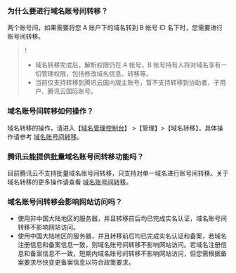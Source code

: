 ### 为什么要进行域名账号间转移？
两个账号间，如果需要将您 A 账户下的域名转到 B 帐号 ID 名下时，您需要进行账号间转移。
>!
>- 域名转移完成后，解析权限仍在 A 帐号，B 账号持有人将对域名享有一切管理权限，包括修改域名信息、转移等。
>- 当前仅支持转移到腾讯云国内版主账号，暂不支持转移到协助者、子用户、腾讯云国际账号。

### 域名账号间转移如何操作？
 域名转移的操作，请进入【[域名管理控制台](https://console.cloud.tencent.com/domain)】 >【管理】>【域名转移】，具体操作请参考 [域名账号间转移](https://cloud.tencent.com/document/product/242/9692)。

### 腾讯云能提供批量域名账号间转移功能吗？
目前腾讯云不支持批量域名账号间转移，只支持对单一域名进行账号间转移。关于域名转移的更多操作请查看 [域名账号间转移](https://cloud.tencent.com/document/product/242/9692)。

### 域名账号间转移会影响网站访问吗？
- 使用非中国大陆地区的服务器，并且转移前后均已完成实名认证，域名账号间转移不影响网站访问。
- 使用中国大陆地区的服务器，并且转移前后均已完成实名认证和备案，若域名注册信息和备案信息一致，则域名账号间转移不影响网站访问。若域名注册信息和备案信息不一致，短期内域名账号间转移不影响网站访问，但您需根据备案要求尽快变更备案信息以符合政策要求。


